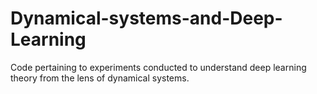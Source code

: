 # Dynamical-systems-and-Deep-Learning
Code pertaining to experiments conducted to understand deep learning theory from the lens of dynamical systems.

